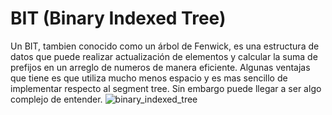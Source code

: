# BIT (Binary Indexed Tree)
Un BIT, tambien conocido como un árbol de Fenwick, es una estructura de datos que puede realizar actualización de elementos y calcular la suma de prefijos en un arreglo de numeros de manera eficiente. Algunas ventajas que tiene es que utiliza mucho menos espacio y es mas sencillo de implementar respecto al segment tree. Sin embargo puede llegar a ser algo complejo de entender.
![binary_indexed_tree](https://user-images.githubusercontent.com/101950765/194737764-bf4cd5bc-0bc8-410c-8da2-5afc4270b1aa.png)
